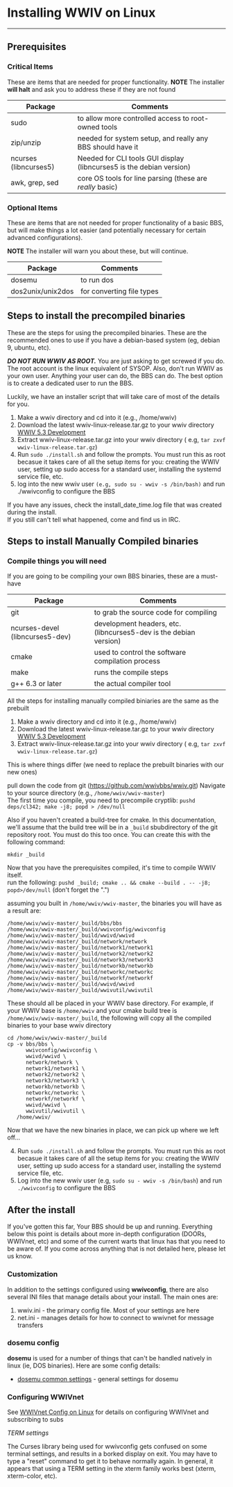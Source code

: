 # Installing WWIV on Linux
***

## Prerequisites

### Critical Items
These are items that are needed for proper functionality.
**NOTE** The installer **will halt** and ask you to address these if they are not found

Package | Comments
------- | ----------
sudo | to allow more controlled access to root-owned tools
zip/unzip | needed for system setup, and really any BBS should have it
ncurses (libncurses5)| Needed for CLI tools GUI display (libncurses5 is the debian version)
awk, grep, sed | core OS tools for line parsing (these are _really_ basic)


### Optional Items
These are items that are not needed for proper functionality of a basic BBS, but will make things
a lot easier (and potentially necessary for certain advanced configurations).

**NOTE** The installer will warn you about these, but will continue.

Package | Comments
------- | ----------
dosemu | to run dos|based doors and utilities  
dos2unix/unix2dos | for converting file types  


## Steps to install the precompiled binaries

These are the steps for using the precompiled binaries.  These are the
recommended ones to use if you have a debian-based system (eg, debian 9,
ubuntu, etc).

_**DO NOT RUN WWIV AS ROOT.**_ You are just asking to get screwed if you do.
The root account is the linux equivalent of SYSOP. Also, don't run WWIV
as your own user. Anything your user can do, the BBS can do. The best
option is to create a dedicated user to run the BBS.

Luckily, we have an installer script that will take care of most of the details for you.

1. Make a wwiv directory and cd into it (e.g., /home/wwiv)   
2. Download the latest wwiv-linux-release.tar.gz to your wwiv directory  
  [WWIV 5.3 Development](https://build.wwivbbs.org/jenkins/job/wwiv/label=linux/lastSuccessfulBuild/)  
3. Extract wwiv-linux-release.tar.gz into your wwiv directory ( e.g, ``tar zxvf wwiv-linux-release.tar.gz``) 
4. Run ``sudo ./install.sh`` and follow the prompts.  You must run this as root becasue it takes care of
   all the setup items for you: creating the WWIV user, setting up sudo access for a standard user, installing
   the systemd service file, etc.  
5. log into the new wwiv user ``(e.g, sudo su - wwiv -s /bin/bash)`` and run ./wwivconfig to configure the BBS 

If you have any issues, check the install_date_time.log file that was created during the install.  
If you still can't tell what happened, come and find us in IRC.



## Steps to install Manually Compiled binaries

### Compile things you will need  
If you are going to be compiling your own BBS binaries, these are a must-have

Package | Comments
------- | ----------
git |  to grab the source code for compiling  
ncurses-devel (libncurses5-dev) | development headers, etc.  (libncurses5-dev is the debian version)
cmake | used to control the software compilation process
make | runs the compile steps
g++ 6.3 or later | the actual compiler tool


All the steps for installing manually compiled biniaries are the same as the prebuilt

1. Make a wwiv directory and cd into it (e.g., /home/wwiv)   
2. Download the latest wwiv-linux-release.tar.gz to your wwiv directory  
  [WWIV 5.3 Development](https://build.wwivbbs.org/jenkins/job/wwiv/label=linux/lastSuccessfulBuild/)  
3. Extract wwiv-linux-release.tar.gz into your wwiv directory ( e.g, ``tar zxvf wwiv-linux-release.tar.gz``) 


This is where things differ (we need to replace the prebuilt binaries with our new ones)


pull down the code from git (https://github.com/wwivbbs/wwiv.git) 
Navigate to your source directory (e.g., ```/home/wwiv/wwiv-master```)   
The first time you compile, you need to precompile cryptlib: 
`` pushd deps/cl342; make -j8; popd > /dev/null `` 

Also if you haven't created a build-tree for cmake. In this documentation, we'll assume that
the build tree will be in a ```_build``` sbubdirectory of the git repository root.
You must do this too once. You can create this with the following command:
```
mkdir _build
```

Now that you have the prerequisites compiled, it's time to compile WWIV itself.  
run the following: 
```pushd _build; cmake .. && cmake --build . -- -j8; popd>/dev/null``` (don't forget the ".")  

assuming you built in ```/home/wwiv/wwiv-master```, the binaries you will have as a result are:
```
/home/wwiv/wwiv-master/_build/bbs/bbs  
/home/wwiv/wwiv-master/_build/wwivconfig/wwivconfig  
/home/wwiv/wwiv-master/_build/wwivd/wwivd
/home/wwiv/wwiv-master/_build/network/network
/home/wwiv/wwiv-master/_build/network1/network1
/home/wwiv/wwiv-master/_build/network2/network2
/home/wwiv/wwiv-master/_build/network3/network3
/home/wwiv/wwiv-master/_build/networkb/networkb  
/home/wwiv/wwiv-master/_build/networkc/networkc  
/home/wwiv/wwiv-master/_build/networkf/networkf  
/home/wwiv/wwiv-master/_build/wwivd/wwivd  
/home/wwiv/wwiv-master/_build/wwivutil/wwivutil  
```
These should all be placed in your WWIV base directory. For example, if your WWIV base is 
```/home/wwiv``` and your cmake build tree is ```/home/wwiv/wwiv-master/_build```, the following will
copy all the compiled binaries to your base wwiv directory

```
cd /home/wwiv/wwiv-master/_build
cp -v bbs/bbs \
      wwivconfig/wwivconfig \
      wwivd/wwivd \
      network/network \
      network1/network1 \
      network2/network2 \
      network3/network3 \
      networkb/networkb \
      networkc/networkc \
      networkf/networkf \
      wwivd/wwivd \
      wwivutil/wwivutil \
   /home/wwiv/
```

Now that we have the new binaries in place, we can pick up where we left off...


4. Run ``sudo ./install.sh`` and follow the prompts.  You must run this as
   root becasue it takes care of all the setup items for you: creating the WWIV 
   user, setting up sudo access for a standard user, installing the systemd 
   service file, etc.  
5. Log into the new wwiv user (e.g, ```sudo su - wwiv -s /bin/bash```) and run 
   ```./wwivconfig``` to configure the BBS 

## After the install

If you've gotten this far, Your BBS should be up and running. Everything below
this point is details about more in-depth configuration (DOORs, WWIVnet, etc) 
and some of the current warts that linux has that you need to be aware of. 
If you come across anything that is not detailed here, please let us know.

### Customization
In addition to the settings configured using **wwivconfig**, there are also 
several INI files that manage details about your install.  The main ones are:

1. wwiv.ini - the primary config file.  Most of your settings are here
1. net.ini - manages details for how to connect to wwivnet for message transfers

### dosemu config 

**dosemu** is used for a number of things that can't be handled natively in linux (ie, DOS binaries). Here are some config details: 

* [dosemu common settings](/cfg/dosemu.md) - general settings for dosemu  

### Configuring WWIVnet 
See [WWIVnet Config on Linux](/network/wwivnet_linux.md) for details on configuring WWIVnet and subscribing to subs

_TERM settings_

The Curses library being used for wwivconfig gets confused on some terminal settings, and results in a borked display on exit. You may have to type a "reset" command to get it to behave normally again. In general, it appears that using a TERM setting in the xterm family works best (xterm, xterm-color, etc).

